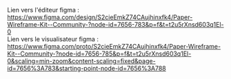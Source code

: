 Lien vers l'éditeur figma : https://www.figma.com/design/S2cieEmkZ74CAujhinxfk4/Paper-Wireframe-Kit--Community-?node-id=7656-783&p=f&t=t2u5rXnsd603q1El-0  
Lien vers le visualisateur figma : https://www.figma.com/proto/S2cieEmkZ74CAujhinxfk4/Paper-Wireframe-Kit--Community-?node-id=7656-785&p=f&t=t2u5rXnsd603q1El-0&scaling=min-zoom&content-scaling=fixed&page-id=7656%3A783&starting-point-node-id=7656%3A788  
